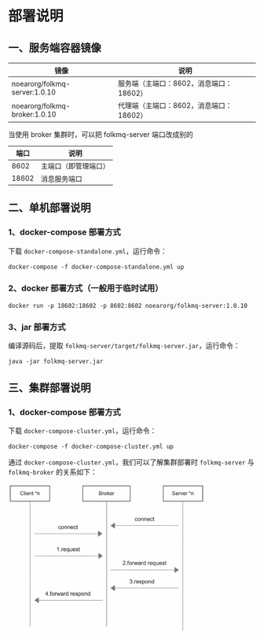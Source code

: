 
# 部署说明

## 一、服务端容器镜像

| 镜像                            | 说明                       |
|-------------------------------|--------------------------|
| noearorg/folkmq-server:1.0.10 | 服务端（主端口：8602，消息端口：18602） |
| noearorg/folkmq-broker:1.0.10 | 代理端（主端口：8602，消息端口：18602） |

当使用 broker 集群时，可以把 folkmq-server 端口改成别的


| 端口    | 说明       |
|-------|----------|
| 8602  | 主端口（即管理端口） |
| 18602 | 消息服务端口   |


## 二、单机部署说明


### 1、docker-compose 部署方式

下载 `docker-compose-standalone.yml`，运行命令：

```
docker-compose -f docker-compose-standalone.yml up
```

### 2、docker 部署方式（一般用于临时试用）

```
docker run -p 18602:18602 -p 8602:8602 noearorg/folkmq-server:1.0.10 
```



### 3、jar 部署方式

编译源码后，提取 `folkmq-server/target/folkmq-server.jar`，运行命令：

```
java -jar folkmq-server.jar
```

## 三、集群部署说明


### 1、docker-compose 部署方式

下载 `docker-compose-cluster.yml`，运行命令：

```
docker-compose -f docker-compose-cluster.yml up
```

通过 `docker-compose-cluster.yml`，我们可以了解集群部署时 `folkmq-server` 与 `folkmq-broker` 的关系如下：

<img src="DEV-BROKER.png" width="400">